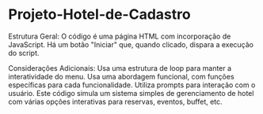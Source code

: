# Projeto-Hotel-de-Cadastro
Estrutura Geral:  O código é uma página HTML com incorporação de JavaScript. Há um botão "Iniciar" que, quando clicado, dispara a execução do script.

Considerações Adicionais:
Usa uma estrutura de loop para manter a interatividade do menu.
Usa uma abordagem funcional, com funções específicas para cada funcionalidade.
Utiliza prompts para interação com o usuário.
Este código simula um sistema simples de gerenciamento de hotel com várias opções interativas para reservas, eventos, buffet, etc.
